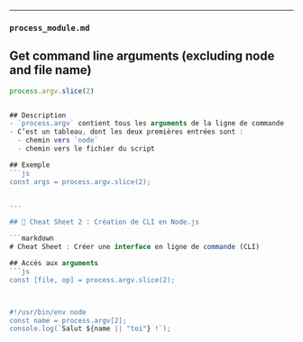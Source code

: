 
---

### `process_module.md`

## Get command line arguments (excluding node and file name)
```js
process.argv.slice(2)


## Description
- `process.argv` contient tous les arguments de la ligne de commande
- C’est un tableau, dont les deux premières entrées sont :
  - chemin vers `node`
  - chemin vers le fichier du script

## Exemple
```js
const args = process.argv.slice(2);


---

## 📘 Cheat Sheet 2 : Création de CLI en Node.js

```markdown
# Cheat Sheet : Créer une interface en ligne de commande (CLI)

## Accès aux arguments
```js
const [file, op] = process.argv.slice(2);



#!/usr/bin/env node
const name = process.argv[2];
console.log(`Salut ${name || "toi"} !`);
